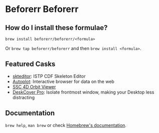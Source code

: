 # Beforerr Beforerr

## How do I install these formulae?

`brew install beforerr/beforerr/<formula>`

Or `brew tap beforerr/beforerr` and then `brew install <formula>`.

## Featured Casks

- [skteditor](https://spdf.gsfc.nasa.gov/skteditor): ISTP CDF Skeleton Editor
- [Autoplot](http://autoplot.org): Interactive browser for data on the web
- [SSC 4D Orbit Viewer](https://sscweb.gsfc.nasa.gov/tipsod/)
- [DeskCover Pro](https://noteifyapp.com/deskcover/): Isolate frontmost window, making your Desktop less distracting

## Documentation

`brew help`, `man brew` or check [Homebrew's documentation](https://docs.brew.sh).
